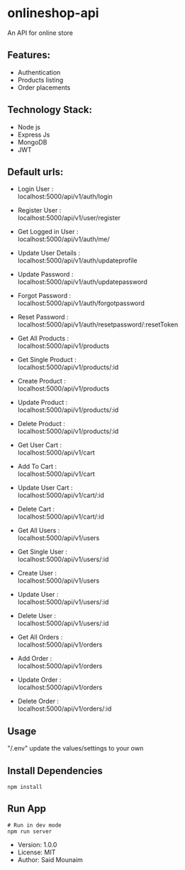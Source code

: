 # onlineshop-api

An API for online store

## Features:

- Authentication
- Products listing
- Order placements

## Technology Stack:

- Node js
- Express Js
- MongoDB
- JWT

## Default urls:

- Login User : <br/>
  localhost:5000/api/v1/auth/login
- Register User : <br/>
  localhost:5000/api/v1/user/register
- Get Logged in User : <br/>
  localhost:5000/api/v1/auth/me/
- Update User Details : <br/>
  localhost:5000/api/v1/auth/updateprofile
- Update Password : <br/>
  localhost:5000/api/v1/auth/updatepassword
- Forgot Password : <br/>
  localhost:5000/api/v1/auth/forgotpassword
- Reset Password : <br/>
  localhost:5000/api/v1/auth/resetpassword/:resetToken

- Get All Products : <br/>
  localhost:5000/api/v1/products
- Get Single Product : <br/>
  localhost:5000/api/v1/products/:id
- Create Product : <br/>
  localhost:5000/api/v1/products
- Update Product : <br/>
  localhost:5000/api/v1/products/:id
- Delete Product : <br/>
  localhost:5000/api/v1/products/:id

- Get User Cart : <br/>
  localhost:5000/api/v1/cart
- Add To Cart : <br/>
  localhost:5000/api/v1/cart
- Update User Cart : <br/>
  localhost:5000/api/v1/cart/:id
- Delete Cart : <br/>
  localhost:5000/api/v1/cart/:id

- Get All Users :<br/>
  localhost:5000/api/v1/users
- Get Single User :<br/>
  localhost:5000/api/v1/users/:id
- Create User :<br/>
  localhost:5000/api/v1/users
- Update User :<br/>
  localhost:5000/api/v1/users/:id
- Delete User :<br/>
  localhost:5000/api/v1/users/:id

- Get All Orders :<br/>
  localhost:5000/api/v1/orders
- Add Order :<br/>
  localhost:5000/api/v1/orders
- Update Order :<br/>
  localhost:5000/api/v1/orders
- Delete Order :<br/>
  localhost:5000/api/v1/orders/:id

## Usage

"/.env" update the values/settings to your own

## Install Dependencies

```
npm install
```

## Run App

```
# Run in dev mode
npm run server

```

- Version: 1.0.0
- License: MIT
- Author: Said Mounaim
